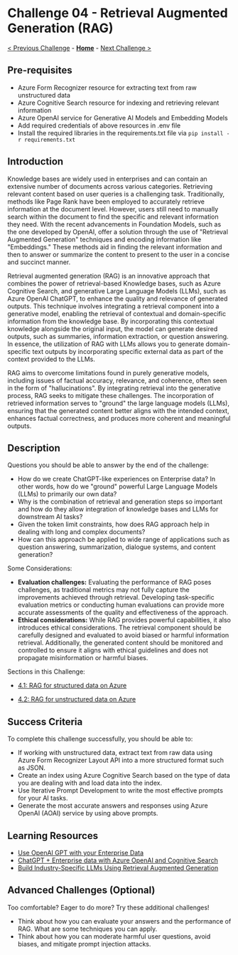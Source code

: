 # Challenge 04 - Retrieval Augmented Generation (RAG) 

[< Previous Challenge](./Challenge-03.md) - **[Home](../README.md)** - [Next Challenge >](./Challenge-05.md)

## Pre-requisites 

* Azure Form Recognizer resource for extracting text from raw unstructured data
* Azure Cognitive Search resource for indexing and retrieving relevant information
* Azure OpenAI service for Generative AI Models and Embedding Models
* Add required credentials of above resources in .env file 
* Install the required libraries in the requirements.txt file via ```pip install -r requirements.txt ```

## Introduction

Knowledge bases are widely used in enterprises and can contain an extensive number of documents across various categories. Retrieving relevant content based on user queries is a challenging task. Traditionally, methods like Page Rank have been employed to accurately retrieve information at the document level. However, users still need to manually search within the document to find the specific and relevant information they need. With the recent advancements in Foundation Models, such as the one developed by OpenAI, offer a solution through the use of "Retrieval Augmented Generation" techniques and encoding information like "Embeddings." These methods aid in finding the relevant information and then to answer or summarize the content to present to the user in a concise and succinct manner.

Retrieval augmented generation (RAG) is an innovative approach that combines the power of retrieval-based Knowledge bases, such as Azure Cognitive Search, and generative Large Language Models (LLMs), such as Azure OpenAI ChatGPT, to enhance the quality and relevance of generated outputs. This technique involves integrating a retrieval component into a generative model, enabling the retrieval of contextual and domain-specific information from the knowledge base. By incorporating this contextual knowledge alongside the original input, the model can generate desired outputs, such as summaries, information extraction, or question answering. In essence, the utilization of RAG with LLMs allows you to generate domain-specific text outputs by incorporating specific external data as part of the context provided to the LLMs.

RAG aims to overcome limitations found in purely generative models, including issues of factual accuracy, relevance, and coherence, often seen in the form of "hallucinations". By integrating retrieval into the generative process, RAG seeks to mitigate these challenges. The incorporation of retrieved information serves to "ground" the large language models (LLMs), ensuring that the generated content better aligns with the intended context, enhances factual correctness, and produces more coherent and meaningful outputs.

## Description

Questions you should be able to answer by the end of the challenge:

* How do we create ChatGPT-like experiences on Enterprise data? In other words, how do we "ground" powerful Large Language Models (LLMs) to primarily our own data?
* Why is the combination of retrieval and generation steps so important and how do they allow integration of knowledge bases and LLMs for downstream AI tasks?
* Given the token limit constraints, how does RAG approach help in dealing with long and complex documents?
* How can this approach be applied to wide range of applications such as question answering, summarization, dialogue systems, and content generation?

Some Considerations:

* **Evaluation challenges:** Evaluating the performance of RAG poses challenges, as traditional metrics may not fully capture the improvements achieved through retrieval. Developing task-specific evaluation metrics or conducting human evaluations can provide more accurate assessments of the quality and effectiveness of the approach.
* **Ethical considerations:** While RAG provides powerful capabilities, it also introduces ethical considerations. The retrieval component should be carefully designed and evaluated to avoid biased or harmful information retrieval. Additionally, the generated content should be monitored and controlled to ensure it aligns with ethical guidelines and does not propagate misinformation or harmful biases.

Sections in this Challenge: 

* [4.1: RAG for structured data on Azure](../Resources/Notebooks/CH-04-A-RAG_for_structured_data.ipynb)

* [4.2: RAG for unstructured data on Azure](../Resources/Notebooks/CH-04-B-RAG_for_unstructured_data.ipynb)

## Success Criteria

To complete this challenge successfully, you should be able to:
- If working with unstructured data, extract text from raw data using Azure Form Recognizer Layout API into a more structured format such as JSON.
- Create an index using Azure Cognitive Search based on the type of data you are dealing with and load data into the index. 
- Use Iterative Prompt Development to write the most effective prompts for your AI tasks.
- Generate the most accurate answers and responses using Azure OpenAI (AOAI) service by using above prompts.

## Learning Resources

- [Use OpenAI GPT with your Enterprise Data](https://techcommunity.microsoft.com/t5/startups-at-microsoft/use-openai-gpt-with-your-enterprise-data/ba-p/3817141)
- [ChatGPT + Enterprise data with Azure OpenAI and Cognitive Search](https://github.com/Azure-Samples/azure-search-openai-demo)
- [Build Industry-Specific LLMs Using Retrieval Augmented Generation](https://towardsdatascience.com/build-industry-specific-llms-using-retrieval-augmented-generation-af9e98bb6f68)

## Advanced Challenges (Optional)

Too comfortable?  Eager to do more?  Try these additional challenges!

- Think about how you can evaluate your answers and the performance of RAG. What are some techniques you can apply.
- Think about how you can moderate harmful user questions, avoid biases, and mitigate prompt injection attacks.
